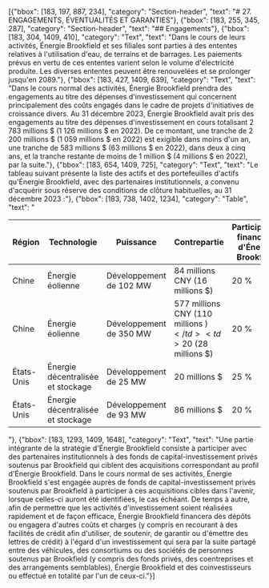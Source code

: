 [{"bbox": [183, 197, 887, 234], "category": "Section-header", "text": "# 27. ENGAGEMENTS, ÉVENTUALITÉS ET GARANTIES"}, {"bbox": [183, 255, 345, 287], "category": "Section-header", "text": "## Engagements"}, {"bbox": [183, 304, 1409, 410], "category": "Text", "text": "Dans le cours de leurs activités, Énergie Brookfield et ses filiales sont parties à des ententes relatives à l'utilisation d'eau, de terrains et de barrages. Les paiements prévus en vertu de ces ententes varient selon le volume d'électricité produite. Les diverses ententes peuvent être renouvelées et se prolonger jusqu'en 2089."}, {"bbox": [183, 427, 1409, 639], "category": "Text", "text": "Dans le cours normal des activités, Énergie Brookfield prendra des engagements au titre des dépenses d'investissement qui concernent principalement des coûts engagés dans le cadre de projets d'initiatives de croissance divers. Au 31 décembre 2023, Énergie Brookfield avait pris des engagements au titre des dépenses d'investissement en cours totalisant 2 783 millions $ (1 126 millions $ en 2022). De ce montant, une tranche de 2 200 millions $ (1 059 millions $ en 2022) est exigible dans moins d'un an, une tranche de 583 millions $ (63 millions $ en 2022), dans deux à cinq ans, et la tranche restante de moins de 1 million $ (4 millions $ en 2022), par la suite."}, {"bbox": [183, 654, 1409, 725], "category": "Text", "text": "Le tableau suivant présente la liste des actifs et des portefeuilles d'actifs qu'Énergie Brookfield, avec des partenaires institutionnels, a convenu d'acquérir sous réserve des conditions de clôture habituelles, au 31 décembre 2023 :"}, {"bbox": [183, 738, 1402, 1234], "category": "Table", "text": "<table><thead><tr><th>Région</th><th>Technologie</th><th>Puissance</th><th>Contrepartie</th><th>Participation financière d'Énergie Brookfield</th><th>Clôture prévue</th></tr></thead><tbody><tr><td>Chine</td><td>Énergie éolienne</td><td>Développement de 102 MW</td><td>84 millions CNY (16 millions $)</td><td>20 %</td><td>T4 2023</td></tr><tr><td>Chine</td><td>Énergie éolienne</td><td>Développement de 350 MW</td><td>577 millions CNY (110 millions $)</td><td>20 %</td><td>T4 2024</td></tr><tr><td>Brésil</td><td>Énergie décentralisée et stockage</td><td>Développement de 730 MW</td><td>136 millions R$ (28 millions $)</td><td>20 %</td><td>De 2024 à 2026</td></tr><tr><td>États-Unis</td><td>Énergie décentralisée et stockage</td><td>Développement de 25 MW</td><td>20 millions $</td><td>25 %</td><td>T1 2024</td></tr><tr><td>États-Unis</td><td>Énergie décentralisée et stockage</td><td>Développement de 93 MW</td><td>86 millions $</td><td>20 %</td><td>T1 2024</td></tr></tbody></table>"}, {"bbox": [183, 1293, 1409, 1648], "category": "Text", "text": "Une partie intégrante de la stratégie d'Énergie Brookfield consiste à participer avec des partenaires institutionnels à des fonds de capital-investissement privés soutenus par Brookfield qui ciblent des acquisitions correspondant au profil d'Énergie Brookfield. Dans le cours normal de ses activités, Énergie Brookfield s'est engagée auprès de fonds de capital-investissement privés soutenus par Brookfield à participer à ces acquisitions cibles dans l'avenir, lorsque celles-ci auront été identifiées, le cas échéant. De temps à autre, afin de permettre que les activités d'investissement soient réalisées rapidement et de façon efficace, Énergie Brookfield financera des dépôts ou engagera d'autres coûts et charges (y compris en recourant à des facilités de crédit afin d'utiliser, de soutenir, de garantir ou d'émettre des lettres de crédit) à l'égard d'un investissement qui sera par la suite partagé entre des véhicules, des consortiums ou des sociétés de personnes soutenus par Brookfield (y compris des fonds privés, des coentreprises et des arrangements semblables), Énergie Brookfield et des coinvestisseurs ou effectué en totalité par l'un de ceux-ci."}]